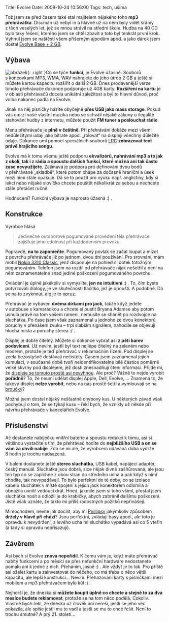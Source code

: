 Title: Evolve
Date: 2008-10-24 10:56:00
Tags: tech, ušima

Tož jsem se před časem také stal majitelem nějakého toho **mp3 přehrávátka**. Discman už nebyl in a hlavně už na něm byly vidět šrámy z těch veselých let, jež se mnou strávil na střední škole. Hudba na 40 CD bylo taky řešení, kterého jsem se chtěl zbavit a toto byl tenkrát první krok. Vyhnul jsem se naštěstí všem příšerným ajpodům apod. a jako dárek jsem dostal [Evolve Base + 2 GB](http://www.evolve.cz/?nix=produkty&kategorie=0&start=12&id_zbozi=56).

## Výbava

![obrázek]({static}/images/94.jpg){: .right }Co se týče **funkcí**, je Evolve úžasné. Souborů s koncovkami MP3, WMA, WAV nahrajete do jeho útrob 2 GB a ještě si můžete kartou kapacitu rozšířit o další 2 GB. Dnes prodávanější verze tohoto přehrávače dokonce podporuje už 4GB karty. **Rozšíření na kartu** je v oblasti přehrávačů docela unikátní záležitost a byl to hlavní důvod, proč volba nakonec padla na Evolve.

Jinak na něj písničky házíte obyčejně **přes USB jako mass storage**. Pokud vás omrzí vaše vlastní muzika nebo se schválí nějaké zákony o ilegalitě stahování hudby z internetu, můžete použít **FM tuner a poslouchat rádio**.

Menu přehrávače je **plně v češtině**. Při přehrávání dokáže mezi všemi nedůležitými údaji jako bitrate apod. „rolovat“ na displeji všechny důležité údaje. Dokonce umí pomocí speciálních souborů [LRC](http://en.wikipedia.org/wiki/LRC_(file_format)) **zobrazovat text právě hrajícího songu**.

Evolve má k tomu všemu ještě podporu **ekvalizérů, nahrávání mp3 a to jak z okolí, tak i z rádia a spoustu dalších funkcí, které možná ani tak často zase nevyužijete**. Zajímavá je podpora pro definování dvou bodů v přehrávané „skladbě“, které potom chápe za dočasně hraniční a úsek mezi nimi stále opakuje. Dá se to použít pro výuku např. angličtiny, kdy si lekci nebo nějaké slovíčko chcete pouštět několikrát za sebou a nechcete stále přetáčet ručně.

Hodnocení? Funkční výbava je naprosto úžasná :) .

## Konstrukce

Výrobce hlásá

> Jedinečné outdoorové pogumované provedení těla přehrávače zajišťuje jeho odolnost při každodenním provozu.

Popravdě, **na to zapomeňte**. Pogumovaný povlak se začal loupat a mizet z povrchu přehrávače již po jednom, dvou dní používání. Pro srovnání, mám mobil [Nokia 3310 Classic](http://www.mobilmania.cz/Katalog-mobilu/sc-63-c-1-ci-7462/default.aspx), jenž disponuje na pohled či dotek totožným pogumováním. Telefon jsem na rozdíl od přehrávače nijak nešetřil a není na něm zaznamenatelné snad jediné poškození pogumovaného povrchu.

Ovládání je úplně jakékoliv si vymyslíte, **jen ne intuitivní** :) . To, čím byste potvrzovali dialogy, je ve skutečnosti tlačítko, jež je opouští. A podobně. Dá se na to zvyknout, ale je to opruz.

Přehrávač je vybaven **dvěma dírkami pro jack**, takže když jedete v autobuse s kamarádkou a chcete si pustit Bryana Adamse aby potom usnula právě na tom vašem rameni, nemusíte se shánět po rozdvojce na sluchátka. Po čase jsem však zaznamenal u jednoho ze dvou konektorů poruchy v přenášení zvuku – trpí slabším signálem, nahodile se objevují hluchá místa a poruchy sterea :/ .

Displej je dobře čitelný. Můžete si dokonce vybrat asi **z pěti barev podsvícení**. Už nevím, jestli byl text nejlépe čitelný na zeleném nebo modrém, protože je teď přehrávač v reklamačním řízení. Pod displej se zcela bezostyšně dostávají nečistoty. Časem jsem zaznamenal jejich kumulaci, v současné době tvoří neidentifikovatelné bílé částice poměrně velké skvrny pod displejem, jež dosti znesnadňují čtení informací. Přijde mi, že [displeje se tomuto prostě asi nevyhnou](http://pixy.cz/pixynergia/2008/faraon-a-lcd/). Ale proč? Vážně to nejde vyrobit **pořádně**? To, že neumí udělat displej Apple, Dell, Evolve, … Znamená to, že takový displej **nelze vyrobit**, nebo na nás prostě šetří a vymlouvají se na [broučky](http://pixy.cz/pixynergia/2008/faraon-a-lcd/#comment-2346)?

Možná jsem dostal nějaký nešťastně chybový kus. U některých závad však pochybuji o tom, že se týkají kusu – řekl bych, že vznikly už někde při návrhu přehrávače v kancelářích Evolve.

## Příslušenství

Ač dostanete nabíječku vnitřní baterie a spoustu redukcí k tomu, asi si většinou vystačíte s tím, že přehrávač hodíte do **nejbližšího USB a on se vám za chvíli nabije**. Zdá se mi ale, že výrobcem udávaná doba výdrže 8 hodin je trochu nadsazená.

V balení dostanete ještě **stereo sluchátka**, USB kabel, napájecí adaptér, český manuál. Sluchátka jsou dobrá, sice nějak divně zašňůrovaná, ale jsou ten typ co se zapíchne z obou stran do středního ucha a pak když s nimi chodíte, tak nevypadávají. To bylo perfektní do té doby, co se izolace kabelu sluchátek v místě spojení s jejich jack konektorem odlomila a obnažila uvnitř vedoucí drát. Hned, jakmile jsem si toho všiml, přestal jsem sluchátka nosit a odložil je do krabičky, abych zabránil dalšímu poškození. Jistě však uznáte, že takto mi příliš radostných požitků nepřinášejí.

Mimochodem, nevíte jak docílit, aby mi [Phillipsy](http://zbozi.cz/?sId=mAzu_4HBo-6I&q=SHE+7750) jakýmkoliv způsobem **držely v hlavě při chůzi**? Jsou perfektní, zvládají basy apod., ale toto je opravdu k nevydržení, z levého ucha mi sluchátko vypadává asi co 5 vteřin (a tady si opravdu nepřisazuji).

## Závěrem

Asi bych si Evolve **znova nepořídil**. K čemu vám je, když máte přehrávač nabitý funkcemi a po měsíci se přes nefunkční hardware nedostanete pomalu ani k jedné z nich. Přeháním, jasně :) . Ale vždyť je to tak. Pro příště asi oželet kartu a zainvestovat do něčeho, co má třeba o něco větší kapacitu, ale lepší konstrukci… Nevím. Přehazování karty s písničkami mezi mobilem a mp3 přehrávačem bylo kůl :) .

Nejhorší je, že dneska si **můžete koupit úplně co chcete a stejně to za dva mesíce budete reklamovat**, protože se na tom něco podělá. Cokoliv. Vlastně bych řekl, že dneska už člověk ani neřeší, jestli se jeho věc pokazila, ale spíše jestli mu to vadí a jestli se mu to chce řešit. Není to trochu smutné? A prý 21. století…
